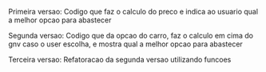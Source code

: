Primeira versao:
    Codigo que faz o calculo do preco e indica ao usuario qual a melhor opcao para abastecer

Segunda versao:
    Codigo que da opcao do carro, faz o calculo em cima do gnv caso o user escolha, e mostra qual a melhor opcao para abastecer

Terceira versao:
    Refatoracao da segunda versao utilizando funcoes